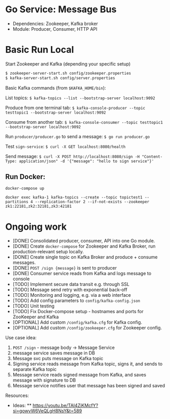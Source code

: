 # Go Service: Message Bus

* Dependencies: Zookeeper, Kafka broker
* Module: Producer, Consumer, HTTP API


# Basic Run Local
Start Zookeeper and Kafka (depending your specific setup)

```bash
$ zookeeper-server-start.sh config/zookeeper.properties
$ kafka-server-start.sh config/server.properties
```


Basic Kafka commands (from `$KAFKA_HOME/bin`):

List topics:
`$ kafka-topics --list --bootstrap-server localhost:9092`

Produce from one terminal tab:
`$ kafka-console-producer --topic testtopic1 --bootstrap-server localhost:9092`

Consume from another tab:
`$ kafka-console-consumer --topic testtopic1 --bootstrap-server localhost:9092`

Run `producer/producer.go` to send a message:
`$ go run producer.go`

Test `sign-service`:
`$ curl -X GET localhost:8080/health`

Send message:
`$ curl -X POST http://localhost:8080/sign -H "Content-Type: application/json" -d '{"message": "hello to sign service"}'`

## Run Docker:
`docker-compose up`

`docker exec kafka-1 kafka-topics --create --topic topictest1 --partitions 4 --replication-factor 2 --if-not-exists --zookeeper zk1:22181,zk2:32181,zk3:42181`


# Ongoing work
* [DONE] Consolidated producer, consumer, API into one Go module.
* [DONE] Create `docker-compose` for Zookeeper and Kafka Broker, run production-relevant setup locally.
* [DONE] Create single topic on Kafka Broker and produce + consume messages.
* [DONE] `POST /sign {message}` is sent to producer
* [DONE] Consumer service reads from Kafka and logs message to console
* [TODO] Implement secure data transit e.g. through SSL
* [TODO] Message send retry with exponential back-off
* [TODO] Monitoring and logging, e.g. via a web interface
* [TODO] Add config parameters to `config/kafka-config.json`
* [TODO] Unit testing 
* [TODO] Fix Docker-compose setup - hostnames and ports for ZooKeeper and Kafka
* [OPTIONAL] Add custom `/config/kafka.cfg` for Kafka config.
* [OPTIONAL] Add custom `/config/zookeeper.cfg` for Zookeeper config.

Use case idea:
1) `POST /sign` - message body -> Message Service
2) message service saves message in DB
3) Message svc puts message on Kafka topic
4) Signing service reads message from Kafka topic, signs it, and sends to separate Kafka topic
5) Message service reads signed message from Kafka, and saves message with signature to DB
6) Message service notifies user that message has been signed and saved


Resources:
* Ideas:
    ** https://youtu.be/TAI4ZiKMcfY?si=gowvW6VeQLgH8NsY&t=589


